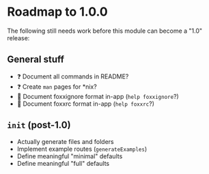 # Roadmap to 1.0.0

The following still needs work before this module can become a "1.0" release:

## General stuff

* :question: Document all commands in README?
* :question: Create `man` pages for \*nix?
* :book: Document foxxignore format in-app (`help foxxignore`?)
* :book: Document foxxrc format in-app (`help foxxrc`?)

## `init` (post-1.0)

* Actually generate files and folders
* Implement example routes (`generateExamples`)
* Define meaningful "minimal" defaults
* Define meaningful "full" defaults
